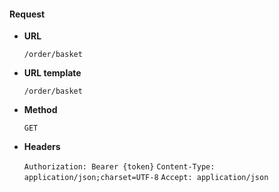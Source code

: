 #### Request

* **URL**

  `/order/basket`

* **URL template**

  `/order/basket`

* **Method**

  `GET`

* **Headers**

  `Authorization: Bearer {token}`
  `Content-Type: application/json;charset=UTF-8`
  `Accept: application/json`
